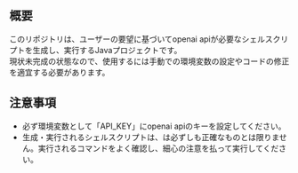 ## 概要
このリポジトリは、ユーザーの要望に基づいてopenai apiが必要なシェルスクリプトを生成し、実行するJavaプロジェクトです。<br>
現状未完成の状態なので、使用するには手動での環境変数の設定やコードの修正を適宜する必要があります。
## 注意事項
* 必ず環境変数として「API_KEY」にopenai apiのキーを設定してください。
* 生成・実行されるシェルスクリプトは、は必ずしも正確なものとは限りません。実行されるコマンドをよく確認し、細心の注意を払って実行してください。
